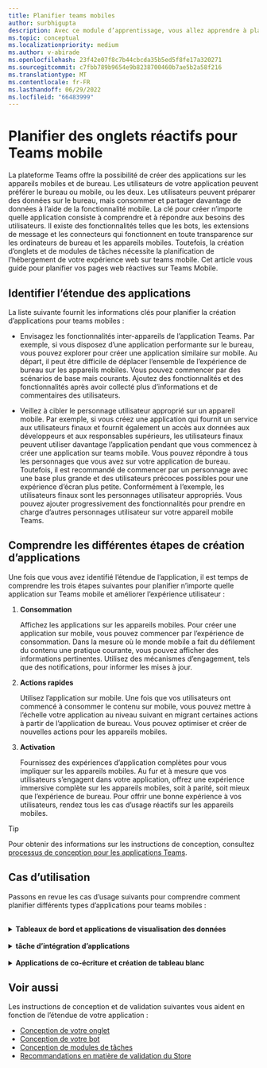 ```yaml
---
title: Planifier teams mobiles
author: surbhigupta
description: Avec ce module d’apprentissage, vous allez apprendre à planifier la création d’une application sur Teams mobile et à comprendre différentes étapes pour créer une application.
ms.topic: conceptual
ms.localizationpriority: medium
ms.author: v-abirade
ms.openlocfilehash: 23f42e07f8c7b44cbcda35b5ed5f8fe17a320271
ms.sourcegitcommit: c7fbb789b9654e9b8238700460b7ae5b2a58f216
ms.translationtype: MT
ms.contentlocale: fr-FR
ms.lasthandoff: 06/29/2022
ms.locfileid: "66483999"
---
```

# <a name="plan-responsive-tabs-for-teams-mobile"></a>Planifier des onglets réactifs pour Teams mobile

 La plateforme Teams offre la possibilité de créer des applications sur les appareils mobiles et de bureau. Les utilisateurs de votre application peuvent préférer le bureau ou mobile, ou les deux. Les utilisateurs peuvent préparer des données sur le bureau, mais consommer et partager davantage de données à l’aide de la fonctionnalité mobile. La clé pour créer n’importe quelle application consiste à comprendre et à répondre aux besoins des utilisateurs. Il existe des fonctionnalités telles que les bots, les extensions de message et les connecteurs qui fonctionnent en toute transparence sur les ordinateurs de bureau et les appareils mobiles. Toutefois, la création d’onglets et de modules de tâches nécessite la planification de l’hébergement de votre expérience web sur teams mobile. Cet article vous guide pour planifier vos pages web réactives sur Teams Mobile.

## <a name="identify-apps-scope"></a>Identifier l’étendue des applications

La liste suivante fournit les informations clés pour planifier la création d’applications pour teams mobiles :

* Envisagez les fonctionnalités inter-appareils de l’application Teams. Par exemple, si vous disposez d’une application performante sur le bureau, vous pouvez explorer pour créer une application similaire sur mobile. Au départ, il peut être difficile de déplacer l’ensemble de l’expérience de bureau sur les appareils mobiles. Vous pouvez commencer par des scénarios de base mais courants. Ajoutez des fonctionnalités et des fonctionnalités après avoir collecté plus d’informations et de commentaires des utilisateurs.

* Veillez à cibler le personnage utilisateur approprié sur un appareil mobile. Par exemple, si vous créez une application qui fournit un service aux utilisateurs finaux et fournit également un accès aux données aux développeurs et aux responsables supérieurs, les utilisateurs finaux peuvent utiliser davantage l’application pendant que vous commencez à créer une application sur teams mobile. Vous pouvez répondre à tous les personnages que vous avez sur votre application de bureau. Toutefois, il est recommandé de commencer par un personnage avec une base plus grande et des utilisateurs précoces possibles pour une expérience d’écran plus petite. Conformément à l’exemple, les utilisateurs finaux sont les personnages utilisateur appropriés. Vous pouvez ajouter progressivement des fonctionnalités pour prendre en charge d’autres personnages utilisateur sur votre appareil mobile Teams.

## <a name="understand-different-stages-to-build-apps"></a>Comprendre les différentes étapes de création d’applications

Une fois que vous avez identifié l’étendue de l’application, il est temps de comprendre les trois étapes suivantes pour planifier n’importe quelle application sur Teams mobile et améliorer l’expérience utilisateur :

1. **Consommation**

   Affichez les applications sur les appareils mobiles. Pour créer une application sur mobile, vous pouvez commencer par l’expérience de consommation. Dans la mesure où le monde mobile a fait du défilement du contenu une pratique courante, vous pouvez afficher des informations pertinentes. Utilisez des mécanismes d’engagement, tels que des notifications, pour informer les mises à jour.

2. **Actions rapides**

   Utilisez l’application sur mobile. Une fois que vos utilisateurs ont commencé à consommer le contenu sur mobile, vous pouvez mettre à l’échelle votre application au niveau suivant en migrant certaines actions à partir de l’application de bureau. Vous pouvez optimiser et créer de nouvelles actions pour les appareils mobiles.

3. **Activation**

   Fournissez des expériences d’application complètes pour vous impliquer sur les appareils mobiles. Au fur et à mesure que vos utilisateurs s’engagent dans votre application, offrez une expérience immersive complète sur les appareils mobiles, soit à parité, soit mieux que l’expérience de bureau. Pour offrir une bonne expérience à vos utilisateurs, rendez tous les cas d’usage réactifs sur les appareils mobiles.

> [!TIP]
> Pour obtenir des informations sur les instructions de conception, consultez [processus de conception pour les applications Teams](design-teams-app-process.md).

## <a name="use-cases"></a>Cas d’utilisation

Passons en revue les cas d’usage suivants pour comprendre comment planifier différents types d’applications pour teams mobiles :

<br>

<details>

<summary><b>Tableaux de bord et applications de visualisation des données</b></summary>

Vous pouvez comprendre comment planifier des onglets réactifs pour les applications de tableau de bord et de visualisation des données sur la plateforme mobile Teams.

Consommation:

Dans la première étape, vous pouvez implémenter l’expérience de consommation la plus basique pour afficher les données. L’objectif de n’importe quelle application du domaine est d’afficher des données sous la forme de visualisations. Dans votre application, vous pouvez afficher les visualisations récemment affichées sur le Bureau ou la liste de tous les graphiques autorisés pour les utilisateurs. Après avoir créé des tableaux de bord sur le bureau, les utilisateurs peuvent accéder aux informations à l’aide de l’appareil mobile. Vous pouvez afficher une vue détaillée de n’importe quel graphique sélectionné par l’utilisateur en tant que vue développée dans vos onglets ou à l’aide de modules de tâches.

Vous pouvez afficher les informations suivantes :

* Tableaux de bord et résumés.
* Visuels de données, cartes et infographies.
* Graphiques, graphiques et tableaux.

:::image type="content" source="../../assets/images/app-fundamentals/dashboarding-and-data-visualization-apps-consumption.png" alt-text="Afficher les données sous la forme d’une visualisation.":::

Actions rapides :

Dans la deuxième étape, les utilisateurs peuvent travailler sur les graphiques et visuels existants à partir de l’expérience de bureau. Vous pouvez présenter les actions suivantes :

* Rechercher du contenu.
* Filtrer les données.
* Créez des signets.

:::image type="content" source="../../assets/images/app-fundamentals/dashboarding-and-data-visualization-apps-quick-actions.png" alt-text="Actions rapides sur le graphique et les visuels existants.":::

Activation : 

Dans la troisième étape, permettre aux utilisateurs de créer du contenu tel que des graphiques et des graphiques à partir de zéro. Veillez à introduire toutes les fonctionnalités de votre application pour les appareils mobiles. Par exemple, vous pouvez utiliser des modules de tâche pour accéder à des éléments de données spécifiques avec une vue détaillée.

Vous pouvez fournir l’accès suivant aux utilisateurs :

* Modifiez le titre et la description.
* Insérez des éléments de données pour créer des visualisations.
* Partagez des visualisations dans un canal ou une conversation de groupe.

:::image type="content" source="../../assets/images/app-fundamentals/dashboarding-and-data-visualization-apps-enablement.png" alt-text="Permettre aux utilisateurs de créer du contenu tel que des graphiques graphiques.":::

<br>

</details>

<br>

<details>

<summary><b>tâche d’intégration d’applications</b></summary>

Vous pouvez comprendre comment planifier des onglets réactifs pour l’intégration des tâches d’applications sur la plateforme mobile Teams.

Consommation:

Dans la première étape, votre application peut afficher la liste des tâches à l’utilisateur dans une pile verticale. S’il existe plusieurs catégories de tâches, telles que **Proposée** , **Active** et **Bouclée**, fournissez des filtres pour afficher les tâches groupées ou en tant qu’en-têtes pour afficher les tâches groupées.

:::image type="content" source="../../assets/images/app-fundamentals/taskboarding-apps-consumption.png" alt-text="Affiche la liste des tâches dans une pile verticale.":::

Actions rapides :

Dans la deuxième étape, vous pouvez fournir l’accès à l’application suivant aux utilisateurs :

* Créez des tâches ou des éléments avec les champs obligatoires pour réduire la charge cognitive des utilisateurs.
* Modifiez le type ou la vue du tableau.
* Passez en revue les tâches en développant la vue.
* Utilisez les modules de tâches pour afficher une vue détaillée.
* Déplacez les tâches dans différentes catégories.
* Partagez les tâches pertinentes dans les conversations et les canaux par le biais d’e-mails et de flux d’activité.

:::image type="content" source="../../assets/images/app-fundamentals/taskboarding-apps-quick-actions.png" alt-text="Créez des tâches pour réduire la charge cognitive des utilisateurs.":::

Activation : 

Dans la troisième étape, vous pouvez activer l’expérience des utilisateurs avec les activités suivantes :

* Ajoutez de nouveaux projets et tableaux.
* Ajoutez et modifiez différentes catégories, telles que **Proposé**, **Actif** et **Fermé**.
* Configurez les tâches pour les commentaires, les pièces jointes et d’autres fonctionnalités complexes.

:::image type="content" source="../../assets/images/app-fundamentals/taskboarding-apps-enablement.png" alt-text="Activez l’expérience utilisateur en ajoutant des projets et des tableaux.":::

<br>

</details>

<br>

<details>

<summary><b>Applications de co-écriture et création de tableau blanc</b></summary>

Vous pouvez comprendre comment planifier des onglets réactifs pour la co-création et le tableau blanc des applications sur la plateforme mobile Teams.

Consommation:

Dans la première étape, vous pouvez envisager l’expérience de bureau pour afficher le contenu et les ressources dans votre application.  Vous pouvez afficher les fonctions suivantes :

* Commentaires ou commentaires.
* Zoom avant ou arrière.
* Étape ou progression actuelle d’un document en attente.

:::image type="content" source="../../assets/images/app-fundamentals/coauthoring-and-whiteboarding-apps-consumption.png" alt-text="Affiche le contenu et les ressources dans l’expérience de bureau.":::

Actions rapides :

Dans la deuxième étape, vous pouvez introduire les actions suivantes :

* Créez un tableau pour la collaboration ou de nouveaux documents pour la signature.
* Partagez des tableaux en interne et également avec des invités.
* Configurez les autorisations d’administrateur.

> [!TIP]
> Vous exposez des actions qui peuvent être affichées facilement sur les petits écrans.

:::image type="content" source="../../assets/images/app-fundamentals/coauthoring-and-whiteboarding-apps-quick-actions.png" alt-text="Présente la création d’un tableau pour la collaboration.":::

Activation : 

Dans la troisième étape, fournissez une expérience complète à vos utilisateurs. Vous pouvez activer l’expérience des utilisateurs avec les activités suivantes :

* Ajout de texte, de formes et de notes rapides.
* Parcourez le contenu.
* Ajoutez des couches et des filtres.
* Opérations de suppression, d’annulation et de restauration.
* Accédez à la caméra et au microphone à l’aide des API du Kit de développement logiciel (SDK) JS. Pour plus d’informations sur les fonctionnalités des appareils, consultez [vue d’ensemble des fonctionnalités des appareils](../device-capabilities/device-capabilities-overview.md).

:::image type="content" source="../../assets/images/app-fundamentals/coauthoring-and-whiteboarding-apps-enablement.png" alt-text="Activez l’expérience utilisateur en ajoutant des formes de texte, des notes rapides et d’autres fonctionnalités.":::

<br>

</details>

## <a name="see-also"></a>Voir aussi

Les instructions de conception et de validation suivantes vous aident en fonction de l’étendue de votre application :

* [Conception de votre onglet](../../tabs/design/tabs.md)
* [Conception de votre bot](../../bots/design/bots.md)
* [Conception de modules de tâches](../..//task-modules-and-cards/task-modules/design-teams-task-modules.md)
* [Recommandations en matière de validation du Store](../deploy-and-publish/appsource/prepare/teams-store-validation-guidelines.md)
